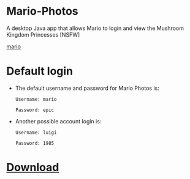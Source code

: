 # Mario-Photos
A desktop Java app that allows Mario to login and view the Mushroom Kingdom Princesses [NSFW]

[mario](https://github.com/Noah670/Mario-Photos/blob/main/screens/marioLoginHome.png)

# Default login

- The default username and password for Mario Photos is:

  ```Username: mario```
  
  ```Password: epic ```
  
- Another possible account login is:

  ```Username: luigi```
  
  ```Password: 1985```
  
  

# [Download](https://github.com/Noah670/Mario-Photos/releases/download/1.1/MarioPhotos.jar)

